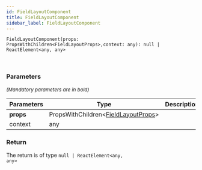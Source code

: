 ```yaml
---
id: FieldLayoutComponent
title: FieldLayoutComponent
sidebar_label: FieldLayoutComponent
---
```


```tsx
FieldLayoutComponent(props: PropsWithChildren<FieldLayoutProps>,context: any): null | ReactElement<any, any>
```
<br/>



### Parameters

<font size="2"><i>(Mandatory parameters are in bold)</i></font>

| Parameters | Type | Description |
| --------- | ---- | ----------- |
| **props** | PropsWithChildren<[FieldLayoutProps](/api2/types/FieldLayoutProps.md)\> |  |
| context | any |  |


### Return



The return is of type <code>null | ReactElement<any, any\></code>
